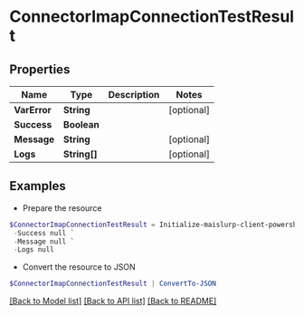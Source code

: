 # ConnectorImapConnectionTestResult
## Properties

Name | Type | Description | Notes
------------ | ------------- | ------------- | -------------
**VarError** | **String** |  | [optional] 
**Success** | **Boolean** |  | 
**Message** | **String** |  | [optional] 
**Logs** | **String[]** |  | [optional] 

## Examples

- Prepare the resource
```powershell
$ConnectorImapConnectionTestResult = Initialize-maislurp-client-powershellConnectorImapConnectionTestResult  -VarError null `
 -Success null `
 -Message null `
 -Logs null
```

- Convert the resource to JSON
```powershell
$ConnectorImapConnectionTestResult | ConvertTo-JSON
```

[[Back to Model list]](../README#documentation-for-models) [[Back to API list]](../README#documentation-for-api-endpoints) [[Back to README]](../README)

